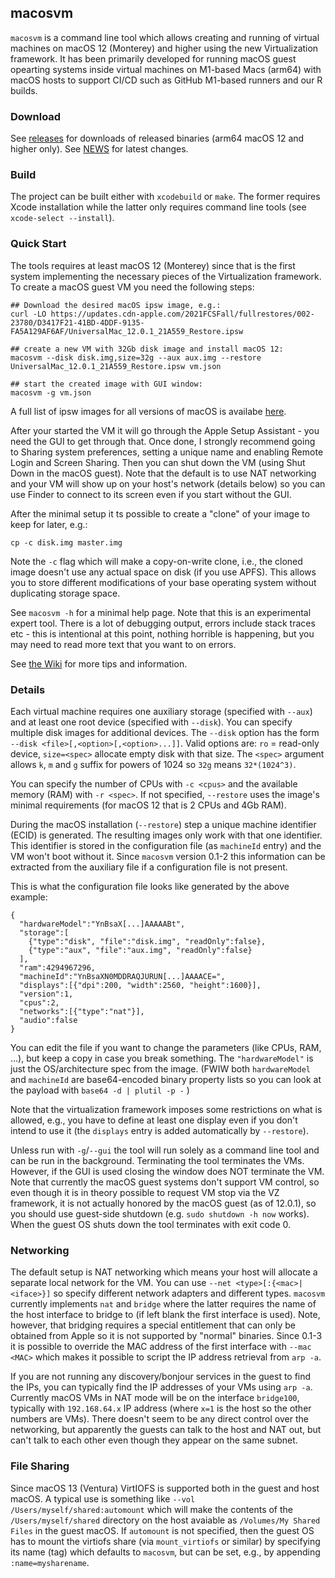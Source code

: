 ## macosvm
`macosvm` is a command line tool which allows creating and running of virtual machines on macOS 12 (Monterey) and higher using the new Virtualization framework. It has been primarily developed for running macOS guest opearting systems inside virtual machines on M1-based Macs (arm64) with macOS hosts to support CI/CD such as GitHub M1-based runners and our R builds.

### Download
See [releases](https://github.com/s-u/macosvm/releases) for downloads of released binaries (arm64 macOS 12 and higher only). See [NEWS](https://github.com/s-u/macosvm/blob/master/NEWS.md) for latest changes.

### Build
The project can be built either with `xcodebuild` or `make`. The former requires Xcode installation while the latter only requires command line tools (see `xcode-select --install`).

### Quick Start
The tools requires at least macOS 12 (Monterey) since that is the first system implementing the necessary pieces of the Virtualization framework. To create a macOS guest VM you need the following steps:

```
## Download the desired macOS ipsw image, e.g.:
curl -LO https://updates.cdn-apple.com/2021FCSFall/fullrestores/002-23780/D3417F21-41BD-4DDF-9135-FA5A129AF6AF/UniversalMac_12.0.1_21A559_Restore.ipsw

## create a new VM with 32Gb disk image and install macOS 12:
macosvm --disk disk.img,size=32g --aux aux.img --restore UniversalMac_12.0.1_21A559_Restore.ipsw vm.json

## start the created image with GUI window:
macosvm -g vm.json
```

A full list of ipsw images for all versions of macOS is availabe [here](https://mrmacintosh.com/apple-silicon-m1-full-macos-restore-ipsw-firmware-files-database/).

After your started the VM it will go through the Apple Setup Assistant - you need the GUI to get through that. Once done, I strongly recommend going to Sharing system preferences, setting a unique name and enabling Remote Login and Screen Sharing. Then you can shut down the VM (using Shut Down in the macOS guest). Note that the default is to use NAT networking and your VM will show up on your host's network (details below) so you can use Finder to connect to its screen even if you start without the GUI.

After the minimal setup it ts possible to create a "clone" of your image to keep for later, e.g.:

```
cp -c disk.img master.img
```

Note the `-c` flag which will make a copy-on-write clone, i.e., the cloned image doesn't use any actual space on disk (if you use APFS). This allows you to store different modifications of your base operating system without duplicating storage space.

See `macosvm -h` for a minimal help page. Note that this is an experimental expert tool. There is a lot of debugging output, errors include stack traces etc - this is intentional at this point, nothing horrible is happening, but you may need to read more text that you want to on errors.

See [the Wiki](https://github.com/s-u/macosvm/wiki) for more tips and information.

### Details

Each virtual machine requires one auxiliary storage (specified with `--aux`) and at least one root device (specified with `--disk`). You can specify multiple disk images for additional devices. The `--disk` option has the form `--disk <file>[,<option>[,<option>...]]`. Valid options are: `ro` = read-only device, `size=<spec>` allocate empty disk with that size. The `<spec>` argument allows `k`, `m` and `g` suffix for powers of 1024 so `32g` means `32*(1024^3)`.

You can specify the number of CPUs with `-c <cpus>` and the available memory (RAM) with `-r <spec>`. If not specified, `--restore` uses the image's minimal requirements (for macOS 12 that is 2 CPUs and 4Gb RAM).

During the macOS installation (`--restore`) step a unique machine identifier (ECID) is generated. The resulting images only work with that one identifier. This identifier is stored in the configuration file (as `machineId` entry) and the VM won't boot without it. Since `macosvm` version 0.1-2 this information can be extracted from the auxiliary file if a configuration file is not present.

This is what the configuration file looks like generated by the above example:
```
{
  "hardwareModel":"YnBsaX[...]AAAAABt",
  "storage":[
    {"type":"disk", "file":"disk.img", "readOnly":false},
    {"type":"aux", "file":"aux.img", "readOnly":false}
  ],
  "ram":4294967296,
  "machineId":"YnBsaXN0MDDRAQJURUN[...]AAAACE=",
  "displays":[{"dpi":200, "width":2560, "height":1600}],
  "version":1,
  "cpus":2,
  "networks":[{"type":"nat"}],
  "audio":false
}
```
You can edit the file if you want to change the parameters (like CPUs, RAM, ...), but keep a copy in case you break something. The `"hardwareModel"` is just the OS/architecture spec from the image. (FWIW both `hardwareModel` and `machineId` are base64-encoded binary property lists so you can look at the payload with `base64 -d | plutil -p -` )

Note that the virtualization framework imposes some restrictions on what is allowed, e.g., you have to define at least one display even if you don't intend to use it (the `displays` entry is added automatically by `--restore`).

Unless run with `-g`/`--gui` the tool will run solely as a command line tool and can be run in the background. Terminating the tool terminates the VMs. However, if the GUI is used closing the window does NOT terminate the VM. Note that currently the macOS guest systems don't support VM control, so even though it is in theory possible to request VM stop via the VZ framework, it is not actually honored by the macOS guest (as of 12.0.1), so you should use guest-side shutdown (e.g. `sudo shutdown -h now` works). When the guest OS shuts down the tool terminates with exit code 0.

### Networking

The default setup is NAT networking which means your host will allocate a separate local network for the VM. You can use `--net <type>[:{<mac>|<iface>}]` so specify different network adapters and different types. `macosvm` currently implements `nat` and `bridge` where the latter requires the name of the host interface to bridge to (if left blank the first interface is used). Note, however, that bridging requires a special entitlement that can only be obtained from Apple so it is not supported by "normal" binaries. Since 0.1-3 it is possible to override the MAC address of the first interface with `--mac <MAC>` which makes it possible to script the IP address retrieval from `arp -a`.

If you are not running any discovery/bonjour services in the guest to find the IPs, you can typically find the IP addresses of your VMs using `arp -a`. Currently macOS VMs in NAT mode will be on the interface `bridge100`, typically with `192.168.64.x` IP address (where `x=1` is the host so the other numbers are VMs). There doesn't seem to be any direct control over the networking, but apparently the guests can talk to the host and NAT out, but can't talk to each other even though they appear on the same subnet.

### File Sharing

Since macOS 13 (Ventura) VirtIOFS is supported both in the guest and host macOS. A typical use is something like `--vol /Users/myself/shared:automount` which will make the contents of the `/Users/myself/shared` directory on the host avaiable as `/Volumes/My Shared Files` in the guest macOS. If `automount` is not specified, then the guest OS has to mount the virtiofs share (via `mount_virtiofs` or similar) by specifying its name (tag) which defaults to `macosvm`, but can be set, e.g., by appending `:name=mysharename`.
